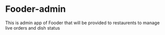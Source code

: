 # Fooder-admin
This is admin app of Fooder that will be provided to restaurents to manage live orders and dish status
